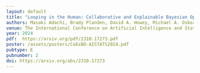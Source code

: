 ```yaml
---
layout: default
title: "Looping in the Human: Collaborative and Explainable Bayesian Optimization"
authors: Masaki Adachi, Brady Planden, David A. Howey, Michael A. Osborne, Sebastian Orbell, Natalia Ares, <ins>Krikamol Maundet</ins>, <ins>Siu Lun Chau</ins>
venue: The International Conference on Artificial Intelligence and Statistics (AISTATS)
year: 2024
pdf:  https://arxiv.org/pdf/2310.17273.pdf
poster: /assets/posters/CoExBO-AISTATS2024.pdf
pubtype: E
pubnumber: 2
doi: https://arxiv.org/abs/2310.17273
---
```

